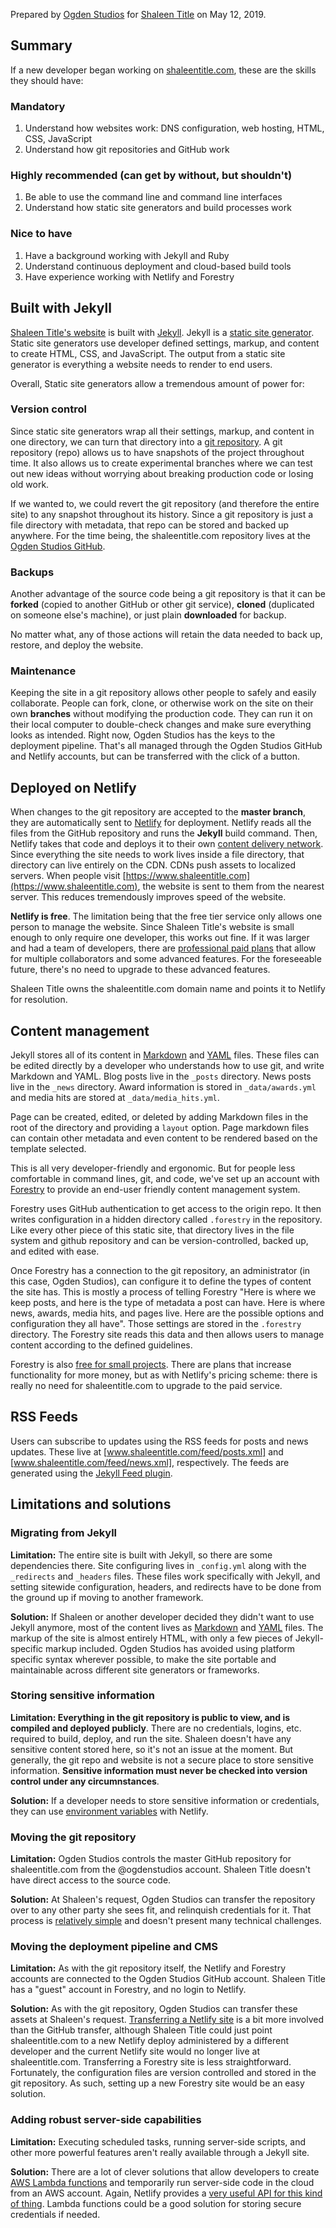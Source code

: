 Prepared by [Ogden Studios](https://ogdenstudios.xyz) for [Shaleen Title](https://www.shaleentitle.com) on May 12, 2019. 

## Summary 

If a new developer began working on [shaleentitle.com](https://www.shaleentitle.com), these are the skills they should have:

### Mandatory 

1. Understand how websites work: DNS configuration, web hosting, HTML, CSS, JavaScript
2. Understand how git repositories and GitHub work 

### Highly recommended (can get by without, but shouldn't)

1. Be able to use the command line and command line interfaces
2. Understand how static site generators and build processes work

### Nice to have

1. Have a background working with Jekyll and Ruby 
2. Understand continuous deployment and cloud-based build tools
3. Have experience working with Netlify and Forestry

## Built with Jekyll 
[Shaleen Title's website](https://www.shaleentitle.com/) is built with [Jekyll](https://jekyllrb.com). Jekyll is a [static site generator](https://www.staticgen.com/). Static site generators use developer defined settings, markup, and content to create HTML, CSS, and JavaScript. The output from a static site generator is everything a website needs to render to end users. 

Overall, Static site generators allow a tremendous amount of power for:

### Version control 

Since static site generators wrap all their settings, markup, and content in one directory, we can turn that directory into a [git repository](https://git-scm.com/book/en/v2/Getting-Started-What-is-Git%3F). A git repository (repo) allows us to have snapshots of the project throughout time. It also allows us to create experimental branches where we can test out new ideas without worrying about breaking production code or losing old work. 

If we wanted to, we could revert the git repository (and therefore the entire site) to any snapshot throughout its history. Since a git repository is just a file directory with metadata, that repo can be stored and backed up anywhere. For the time being, the shaleentitle.com repository lives at the [Ogden Studios GitHub](https://github.com/ogdenstudios/shaleen-title). 

### Backups 

Another advantage of the source code being a git repository is that it can be **forked** (copied to another GitHub or other git service), **cloned** (duplicated on someone else's machine), or just plain **downloaded** for backup. 

No matter what, any of those actions will retain the data needed to back up, restore, and deploy the website. 

### Maintenance

Keeping the site in a git repository allows other people to safely and easily collaborate. People can fork, clone, or otherwise work on the site on their own **branches** without modifying the production code. They can run it on their local computer to double-check changes and make sure everything looks as intended. Right now, Ogden Studios has the keys to the deployment pipeline. That's all managed through the Ogden Studios GitHub and Netlify accounts, but can be transferred with the click of a button.

## Deployed on Netlify 

When changes to the git repository are accepted to the **master branch**, they are automatically sent to [Netlify](https://www.netlify.com/) for deployment. Netlify reads all the files from the GitHub repository and runs the **Jekyll** build command. Then, Netlify takes that code and deploys it to their own [content delivery network](https://en.wikipedia.org/wiki/Content_delivery_network). Since everything the site needs to work lives inside a file directory, that directory can live entirely on the CDN. CDNs push assets to localized servers. When people visit [https://www.shaleentitle.com](https://www.shaleentitle.com), the website is sent to them from the nearest server. This reduces tremendously improves speed of the website. 

**Netlify is free**. The limitation being that the free tier service only allows one person to manage the website. Since Shaleen Title's website is small enough to only require one developer, this works out fine. If it was larger and had a team of developers, there are [professional paid plans](https://www.netlify.com/pricing/) that allow for multiple collaborators and some advanced features. For the foreseeable future, there's no need to upgrade to these advanced features. 

Shaleen Title owns the shaleentitle.com domain name and points it to Netlify for resolution.

## Content management

Jekyll stores all of its content in [Markdown](https://en.wikipedia.org/wiki/Markdown) and [YAML](https://en.wikipedia.org/wiki/YAML) files. These files can be edited directly by a developer who understands how to use git, and write Markdown and YAML. Blog posts live in the `_posts` directory. News posts live in the `_news` directory. Award information is stored in `_data/awards.yml` and media hits are stored at `_data/media_hits.yml`. 

Page can be created, edited, or deleted by adding Markdown files in the root of the directory and providing a `layout` option. Page markdown files can contain other metadata and even content to be rendered based on the template selected. 

This is all very developer-friendly and ergonomic. But for people less comfortable in command lines, git, and code, we've set up an account with [Forestry](https://forestry.io/) to provide an end-user friendly content management system. 

Forestry uses GitHub authentication to get access to the origin repo. It then writes configuration in a hidden directory called `.forestry` in the repository. Like every other piece of this static site, that directory lives in the file system and github repository and can be version-controlled, backed up, and edited with ease. 

Once Forestry has a connection to the git repository, an administrator (in this case, Ogden Studios), can configure it to define the types of content the site has. This is mostly a process of telling Forestry "Here is where we keep posts, and here is the type of metadata a post can have. Here is where news, awards, media hits, and pages live. Here are the possible options and configuration they all have". Those settings are stored in the `.forestry` directory. The Forestry site reads this data and then allows users to manage content according to the defined guidelines. 

Forestry is also [free for small projects](https://forestry.io/pricing/). There are plans that increase functionality for more money, but as with Netlify's pricing scheme: there is really no need for shaleentitle.com to upgrade to the paid service. 

## RSS Feeds 

Users can subscribe to updates using the RSS feeds for posts and news updates. These live at [www.shaleentitle.com/feed/posts.xml] and [www.shaleentitle.com/feed/news.xml], respectively. The feeds are generated using the [Jekyll Feed plugin](https://github.com/jekyll/jekyll-feed). 

## Limitations and solutions 

### Migrating from Jekyll 

**Limitation:** The entire site is built with Jekyll, so there are some dependencies there. Site configuring lives in `_config.yml` along with the `_redirects` and `_headers` files. These files work specifically with Jekyll, and setting sitewide configuration, headers, and redirects have to be done from the ground up if moving to another framework.

**Solution:** If Shaleen or another developer decided they didn't want to use Jekyll anymore, most of the content lives as [Markdown](https://en.wikipedia.org/wiki/Markdown) and [YAML](https://en.wikipedia.org/wiki/YAML) files. The markup of the site is almost entirely HTML, with only a few pieces of Jekyll-specific markup included. Ogden Studios has avoided using platform specific syntax wherever possible, to make the site portable and maintainable across different site generators or frameworks. 

### Storing sensitive information 

**Limitation: Everything in the git repository is public to view, and is compiled and deployed publicly**. There are no credentials, logins, etc. required to build, deploy, and run the site. Shaleen doesn't have any sensitive content stored here, so it's not an issue at the moment. But generally, the git repo and website is not a secure place to store sensitive information. **Sensitive information must never be checked into version control under any circumnstances**. 

**Solution:** If a developer needs to store sensitive information or credentials, they can use [environment variables](https://www.netlify.com/docs/continuous-deployment/#environment-variables) with Netlify.

### Moving the git repository 

**Limitation:** Ogden Studios controls the master GitHub repository for shaleentitle.com from the @ogdenstudios account. Shaleen Title doesn't have direct access to the source code.

**Solution:** At Shaleen's request, Ogden Studios can transfer the repository over to any other party she sees fit, and relinquish credentials for it. That process is [relatively simple](https://help.github.com/en/articles/transferring-a-repository) and doesn't present many technical challenges. 

### Moving the deployment pipeline and CMS 

**Limitation:** As with the git repository itself, the Netlify and Forestry accounts are connected to the Ogden Studios GitHub account. Shaleen Title has a "guest" account in Forestry, and no login to Netlify. 

**Solution:** As with the git repository, Ogden Studios can transfer these assets at Shaleen's request. [Transferring a Netlify site](https://www.netlify.com/docs/teams/) is a bit more involved than the GitHub transfer, although Shaleen Title could just point shaleentitle.com to a new Netlify deploy administered by a different developer and the current Netlify site would no longer live at shaleentitle.com. Transferring a Forestry site is less straightforward. Fortunately, the configuration files are version controlled and stored in the git repository. As such, setting up a new Forestry site would be an easy solution. 

### Adding robust server-side capabilities 

**Limitation:** Executing scheduled tasks, running server-side scripts, and other more powerful features aren't really available through a Jekyll site. 

**Solution:** There are a lot of clever solutions that allow developers to create [AWS Lambda functions](https://aws.amazon.com/lambda/) and temporarily run server-side code in the cloud from an AWS account. Again, Netlify provides a [very useful API for this kind of thing](https://www.netlify.com/docs/functions/). Lambda functions could be a good solution for storing secure credentials if needed. 